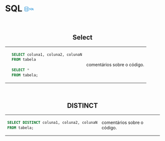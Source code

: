 
# SQL <img src="https://raw.githubusercontent.com/gusantos1/icons/main/iconsql.png" width="30">

<div align="center">

<table>
<p align="center"><img align="center"><h2>Select</h2></p>
<tr>
<!-- Tabela code sql -->
<td>

  ```sql
    SELECT coluna1, coluna2, colunaN
    FROM tabela

    SELECT *
    FROM tabela;
  ```
</td>
<!-- Tabela comentário-->
<td>
<p>
  comentários sobre o código.
</p>
</td>
</tr>
</table>

<table>
<p align="center"><img align="center"><h2>DISTINCT</h2></p>
<tr>
<!-- Tabela code sql -->
<td>

  ```sql
  SELECT DISTINCT coluna1, coluna2, colunaN
  FROM tabela;
  ```
</td>
<!-- Tabela comentário-->
<td>
<p>
  comentários sobre o código.
</p>
</td>
</tr>
</table>
</div>




